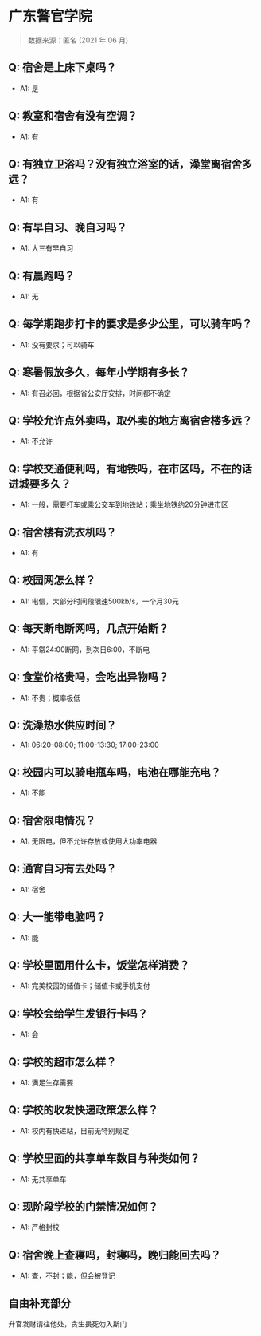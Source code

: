 # 广东警官学院

> 数据来源：匿名 (2021 年 06 月)

## Q: 宿舍是上床下桌吗？

- A1: 是

## Q: 教室和宿舍有没有空调？

- A1: 有

## Q: 有独立卫浴吗？没有独立浴室的话，澡堂离宿舍多远？

- A1: 有

## Q: 有早自习、晚自习吗？

- A1: 大三有早自习

## Q: 有晨跑吗？

- A1: 无

## Q: 每学期跑步打卡的要求是多少公里，可以骑车吗？

- A1: 没有要求；可以骑车

## Q: 寒暑假放多久，每年小学期有多长？

- A1: 有召必回，根据省公安厅安排，时间都不确定

## Q: 学校允许点外卖吗，取外卖的地方离宿舍楼多远？

- A1: 不允许

## Q: 学校交通便利吗，有地铁吗，在市区吗，不在的话进城要多久？

- A1: 一般，需要打车或乘公交车到地铁站；乘坐地铁约20分钟进市区

## Q: 宿舍楼有洗衣机吗？

- A1: 有

## Q: 校园网怎么样？

- A1: 电信，大部分时间段限速500kb/s，一个月30元

## Q: 每天断电断网吗，几点开始断？

- A1: 平常24:00断网，到次日6:00，不断电

## Q: 食堂价格贵吗，会吃出异物吗？

- A1: 不贵；概率极低

## Q: 洗澡热水供应时间？

- A1: 06:20-08:00; 11:00-13:30; 17:00-23:00

## Q: 校园内可以骑电瓶车吗，电池在哪能充电？

- A1: 不能

## Q: 宿舍限电情况？

- A1: 无限电，但不允许存放或使用大功率电器

## Q: 通宵自习有去处吗？

- A1: 宿舍

## Q: 大一能带电脑吗？

- A1: 能

## Q: 学校里面用什么卡，饭堂怎样消费？

- A1: 完美校园的储值卡；储值卡或手机支付

## Q: 学校会给学生发银行卡吗？

- A1: 会

## Q: 学校的超市怎么样？

- A1: 满足生存需要

## Q: 学校的收发快递政策怎么样？

- A1: 校内有快递站，目前无特别规定

## Q: 学校里面的共享单车数目与种类如何？

- A1: 无共享单车

## Q: 现阶段学校的门禁情况如何？

- A1: 严格封校

## Q: 宿舍晚上查寝吗，封寝吗，晚归能回去吗？

- A1: 查，不封；能，但会被登记

## 自由补充部分

升官发财请往他处，贪生畏死勿入斯门